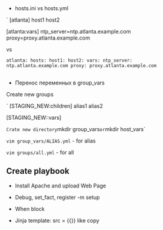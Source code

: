 ##
- hosts.ini vs hosts.yml

`
[atlanta]
host1
host2

[atlanta:vars]
ntp_server=ntp.atlanta.example.com
proxy=proxy.atlanta.example.com

vs

`
atlanta:
  hosts:
    host1:
    host2:
  vars:
    ntp_server: ntp.atlanta.example.com
    proxy: proxy.atlanta.example.com
`



##
-  Перенос переменных в group_vars

Create new groups

`
[STAGING_NEW:children]
alias1
alias2

[STAGING_NEW::vars]


`
Crate new directory
`mkdir group_vars`
or
`mkdir host_vars`

`vim group_vars/ALIAS.yml` - for alias



`vim groups/all.yml` - for all




## Create playbook

- Install Apache and upload Web Page


- Debug, set_fact, register
 -m setup


- When block

- Jinja 
template: src = {{}} like copy

